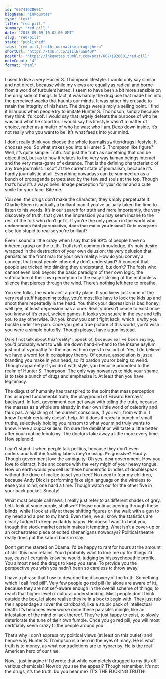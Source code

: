 ```yaml
---
id: "60741928601"
blogName: "inkquotes"
type: "text"
title: "red pill."
summary: "red pill."
date: "2013-09-09 10:02:00 GMT"
slug: "red-pill"
state: "published"
tags: "red pill,truth,journalism,drugs,hero"
shortUrl: "https://tmblr.co/ZIilEruaW4QP"
postUrl: "https://inkquotes.tumblr.com/post/60741928601/red-pill"
noteCount: "4"
format: "html"
---
```


I used to live a very Hunter S. Thompson lifestyle. I would only say similar and not direct, because while my views are equally as radical and borne from a world of turbulent hatred, I seem to have been a bit more sensible on the drug side of things. In fact, it was hardly the drug use that made him into the perceived wacko that haunts our minds. It was rather his crusade to retain the integrity of his heart. The drugs were simply a selling point. I find it hilarious when people try to imitate Hunter S. Thompson, simply because they think it’s ‘cool’. I would say that largely defeats the purpose of who he was and what he stood for. I would say his lifestyle wasn’t a matter of choice, rather as a matter of who he was; who I am. Deep down inside, it’s not really who you want to be. It’s what feeds into your mind. 

I don’t really think you choose the whole journalist/writer/drugs lifestyle. It chooses you. So what makes you into a Hunter S. Thompson like figure? Well, it’s quite simple: Truth. Not just the truth as something that can be objectified, but as to how it relates to the very way human beings interact and the very meta-game of existence. That is the defining characteristic of any true journalist. I scoff at the current state of journalism, because it’s hardly journalistic at all. Everything nowadays can be summed up as a bunch of propaganda perpetuated by the few sad souls at the top. Though that’s how it’s always been. Image perception for your dollar and a cute smile for your face. Bite me. 

You see, the drugs don’t make the character; they simply perpetuate it. Charlie Sheen is actually a brilliant man if you’ve actually taken the time to listen to his words. It’s in our search for truth and more importantly, the very discovery of truth, that gives the impression you may seem insane to the rest of the folk who don’t get it. If you’re the only person in the world who understands fatal perspective, does that make you insane? Or is everyone else too stupid to realise you’re brilliant? 

Even I sound a little crazy when I say that 99.99% of people have no inherent grasp on the truth. Truth isn’t common knowledge, it’s holy desire wrapped in the destruction of your own delusion; the very delusion that persists as the front man for your own reality. How do you convey a concept that most people inherently don’t understand? A concept that people are tricked into thinking they understand, but don’t? The fools who cannot even look beyond the basic paradigm of their own logic; the suffocation of their own perception to the easy listening of the motionless silence that pierces through the wind. There’s nothing left here to breathe.

You see folks, the world ain’t a pretty place. If you knew just some of the very real stuff happening today, you’d most like have to lock the kids up and shoot them repeatedly in the head. You think your depression is bad honey; well gee, at least depression has a cure. Reality doesn’t cease to exist once you know of it’s cruel, wicked games. It looks you square in the eye and tells you to say otherwise. But you know you can’t fight back, which is why you buckle under the pain. Once you get a true picture of this world, you’d wish you were a simple butterfly. Though please, have a gun instead.

Dare I not talk about this 'reality’ I speak of, because as I’ve been saying, you’d probably want to walk me down hand-in-hand to the insane asylum, just out of sympathy for the man with no eyes to eat out of. Yes, I do believe we have a word for it: conspiracy theory. Of course, association is just a branding you make in your head, so I’d pardon you for being so weird. Though apparently if you do it with style, you become promoted to the realm of Hunter S. Thompson. The only way nowadays to hide your shame is to take a bunch of drugs and emphasize it. At least then you have legitimacy. 

The disgust of humanity has transpired to the point that mass perception has usurped fundamental truth; the playground of Edward Bernays’ backyard. In fact, government can get away with telling the truth, because the masses as a whole are already in their own little world of celebrity and faux pas. A hijacking of the current conscious, if you will, from within. I know Tumblr certainly doesn’t help. All it does it reveal a bunch of small truths, selectively holding you ransom to what your mind truly wants to know. Have a cupcake dear. I’m sure the debilitation will taste a little better after your routine lobotomy. The doctors take away a little more every time. How splendid. 

I can’t stand it when people talk politics, because they don’t even understand half the fucking labels they’re using. Progressive? Hardly. Though government love the ambiguity. Oh yes, dear government. How you love to distract, hide and coerce with the very might of your heavy tongue. How on earth would you sell us these homoerotic bundles of doublespeak without the drive of malice to set you free? No need to fear my children, because Andy Dick is performing fake sign language on the wireless to ease your mind, one hand a time. Though watch out for the other five in your back pocket. Sneaky!

What most people call news, I really just refer to as different shades of grey. Let’s look at some purple, shall we? Please continue peering through these blinds, while I look at silly at these shifting figures on the wall; with a gun to my head and a pen to my hand. Even then, we all know the statistics are clearly fudged to keep yo daddy happy. He doesn’t want to beat you, though the stock market certain makes it tempting. What isn’t a cover-up or an orchestrated piece of edited shenanigans nowadays? Political theatre really does put the kabuki back in slay.

Don’t get me started on Obama. I’d be happy to rant for hours at the amount of shill this man retains. You’d probably want to lock me up for things I’d say, cause I certainly know he would, judging by his psychopathic profile. You almost need the drugs to keep you sane. To provide you the perspective you wish you hadn’t been so careless to throw away.

I have a phrase that I use to describe the discovery of the truth. Something which I call “red pill”. Very few people go red pill (let alone are aware of it), because they are not self-aware enough in the overall scheme of things, to reach that higher level of cultural understanding. Most people don’t think outside the box, let alone realise they’re in a box to begin with. They just rub their appendage all over the cardboard, like a stupid pack of intellectual death. It’s becomes even worse once these parasites mingle, like an infestation of the mind or lack thereof. They’re just happy to exist, to slowly deteriorate the tune of their own fumble. Once you go red pill, you will most certifiably seem crazy to the people around you.

That’s why I don’t express my political views (at least on this outlet) and hence why Hunter S. Thompson is a hero in the eyes of many. He is what truth is to money, as what contradictions are to hypocrisy. He is the real American hero of our time. 

Now… just imagine if I’d wrote that while completely drugged to my tits off various chemicals? Now do you see the appeal? Though remember. It’s not the drugs, it’s the truth. Do you hear me? IT’S THE FUCKING TRUTH!